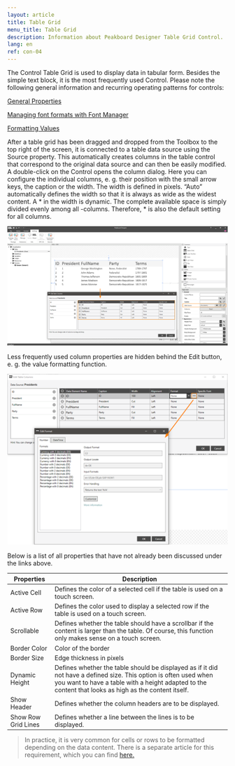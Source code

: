 ```yaml
---
layout: article
title: Table Grid   
menu_title: Table Grid
description: Information about Peakboard Designer Table Grid Control.
lang: en
ref: con-04
---
```


The Control Table Grid is used to display data in tabular form. Besides the simple text block, it is the most frequently used Control. Please note the following general information and recurring operating patterns for controls:

[General Properties](/controls/01-en-general-properties.html)

[Managing font formats with Font Manager](/misc/05-en-custom-fonts.html)

[Formatting Values](/misc/03-en-formating-values.html)

After a table grid has been dragged and dropped from the Toolbox to the top right of the screen, it is connected to a table data source using the Source property. This automatically creates columns in the table control that correspond to the original data source and can then be easily modified. A double-click on the Control opens the column dialog. Here you can configure the individual columns, e. g. their position with the small arrow keys, the caption or the width. The width is defined in pixels. “Auto” automatically defines the width so that it is always as wide as the widest content. A * in the width is dynamic. The complete available space is simply divided evenly among all -columns. Therefore, * is also the default setting for all columns.

![image_1](/assets/images/Controls/Table-Grid/ControlsTableGrid01.png)

Less frequently used column properties are hidden behind the Edit button, e. g. the value formatting function.

![image_1](/assets/images/Controls/Table-Grid/ControlsTableGrid02.png)

Below is a list of all properties that have not already been discussed under the links above.

| Properties  |	Description |
|-------------|---------------|
| Active Cell |	  Defines the color of a selected cell if the table is used on a touch screen. |
| Active Row  |	  Defines the color used to display a selected row if the table is used on a touch screen. |
| Scrollable  |	 Defines whether the table should have a scrollbar if the content is larger than the table. Of course, this function only makes sense on a touch screen. |
| Border Color |	Color of the border |
| Border Size |	Edge thickness in pixels |
| Dynamic Height |	Defines whether the table should be displayed as if it did not have a defined size. This option is often used when you want to have a table with a height adapted to the content that looks as high as the content itself. |
| Show Header |	Defines whether the column headers are to be displayed. |
| Show Row Grid Lines |	Defines whether a line between the lines is to be displayed. |

> In practice, it is very common for cells or rows to be formatted depending on the data content. There is a separate article for this requirement, which you can find [here.](/scripting/05-en-formating-table-grid.html)
